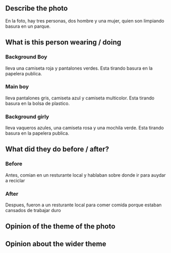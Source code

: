 ## Describe the photo

En la foto, hay tres personas, dos hombre y una mujer, quien son limpiando basura en un parque.

## What is this person wearing / doing

### Background Boy

lleva una camiseta roja y pantalones verdes. Esta tirando basura en la papelera publica.

### Main boy

lleva pantalones gris, camiseta azul y camiseta multicolor. Esta tirando basura en la bolsa de plastico.

### Background girly

lleva vaqueros azules, una camiseta rosa y una mochila verde. Esta tirando basura en la papelera publica.

## What did they do before / after?

### Before

Antes, comian en un resturante local y hablaban sobre donde ir para auydar a reciclar

### After

Despues, fueron a un resturante local para comer comida porque estaban cansados de trabajar duro

## Opinion of the theme of the photo

## Opinion about the wider theme
